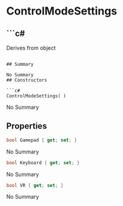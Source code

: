 # ControlModeSettings

## ```c#
Derives from object
```

## Summary

No Summary
## Constructors

```c#
ControlModeSettings( ) 
```
No Summary
## Properties

```c#
bool Gamepad { get; set; } 
```
No Summary
```c#
bool Keyboard { get; set; } 
```
No Summary
```c#
bool VR { get; set; } 
```
No Summary
